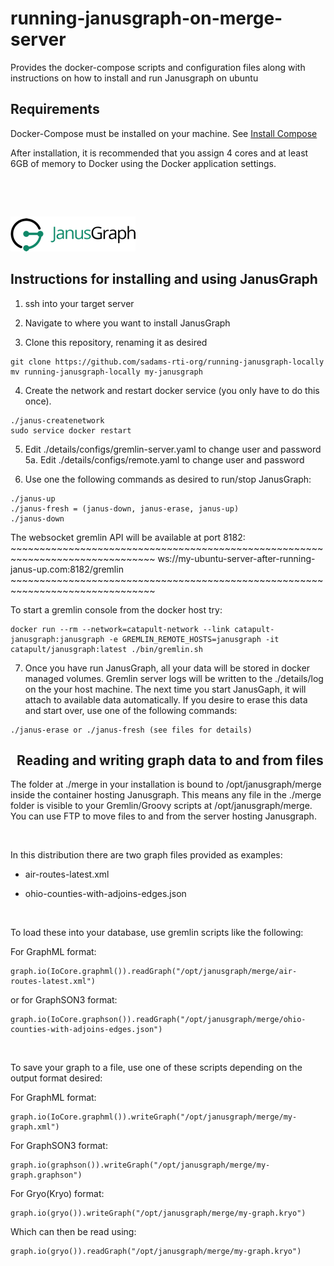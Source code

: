 running-janusgraph-on-merge-server
=================================

Provides the docker-compose scripts and configuration files along with
instructions on how to install and run Janusgraph on ubuntu
 

Requirements
------------

Docker-Compose must be installed on your machine. See [Install
Compose](https://docs.docker.com/v17.09/compose/install/)

After installation, it is recommended that you assign 4 cores and at least 6GB
of memory to Docker using the Docker application settings.

 

 

![](https://github.com/sadams-rti-org/running-janusgraph-locally/blob/master/details/janusgraph-logo-small.png)

Instructions for installing and using JanusGraph
------------------------------------------------

1.  ssh into your target server

2.  Navigate to where you want to install JanusGraph

3.  Clone this repository, renaming it as desired

~~~~~~~~~~~~~~~~~~~~~~~~~~~~~~~~~~~~~~~~~~~~~~~~~~~~~~~~~~~~~~~~~~~~~~~~~~~~~~~~
git clone https://github.com/sadams-rti-org/running-janusgraph-locally
mv running-janusgraph-locally my-janusgraph
~~~~~~~~~~~~~~~~~~~~~~~~~~~~~~~~~~~~~~~~~~~~~~~~~~~~~~~~~~~~~~~~~~~~~~~~~~~~~~~~

4.  Create the network and restart docker service (you only have to do this once). 

~~~~~~~~~~~~~~~~~~~~~~~~~~~~~~~~~~~~~~~~~~~~~~~~~~~~~~~~~~~~~~~~~~~~~~~~~~~~~~~~
./janus-createnetwork
sudo service docker restart
~~~~~~~~~~~~~~~~~~~~~~~~~~~~~~~~~~~~~~~~~~~~~~~~~~~~~~~~~~~~~~~~~~~~~~~~~~~~~~~~

5.  Edit ./details/configs/gremlin-server.yaml to change user and password
5a. Edit ./details/configs/remote.yaml to change user and password

6.  Use one the following commands as desired to run/stop JanusGraph:

~~~~~~~~~~~~~~~~~~~~~~~~~~~~~~~~~~~~~~~~~~~~~~~~~~~~~~~~~~~~~~~~~~~~~~~~~~~~~~~~
./janus-up
./janus-fresh = (janus-down, janus-erase, janus-up)
./janus-down
~~~~~~~~~~~~~~~~~~~~~~~~~~~~~~~~~~~~~~~~~~~~~~~~~~~~~~~~~~~~~~~~~~~~~~~~~~~~~~~~

The websocket gremlin API will be available at port 8182:
\~\~\~\~\~\~\~\~\~\~\~\~\~\~\~\~\~\~\~\~\~\~\~\~\~\~\~\~\~\~\~\~\~\~\~\~\~\~\~\~\~\~\~\~\~\~\~\~\~\~\~\~\~\~\~\~\~\~\~\~\~\~\~\~\~\~\~\~\~\~\~\~\~\~\~\~\~\~\~
ws://my-ubuntu-server-after-running-janus-up.com:8182/gremlin
\~\~\~\~\~\~\~\~\~\~\~\~\~\~\~\~\~\~\~\~\~\~\~\~\~\~\~\~\~\~\~\~\~\~\~\~\~\~\~\~\~\~\~\~\~\~\~\~\~\~\~\~\~\~\~\~\~\~\~\~\~\~\~\~\~\~\~\~\~\~\~\~\~\~\~\~\~\~\~

To start a gremlin console from the docker host try:
~~~~~~~~~~~~~~~~~~~~~~~~~~~~~~~~~~~~~~~~~~~~~~~~~~~~~~~~~~~~~~~~~~~~~~~~~~~~~~~~
docker run --rm --network=catapult-network --link catapult-janusgraph:janusgraph -e GREMLIN_REMOTE_HOSTS=janusgraph -it catapult/janusgraph:latest ./bin/gremlin.sh
~~~~~~~~~~~~~~~~~~~~~~~~~~~~~~~~~~~~~~~~~~~~~~~~~~~~~~~~~~~~~~~~~~~~~~~~~~~~~~~~

7.  Once you have run JanusGraph, all your data will be stored in docker managed volumes. 
    Gremlin server logs will be written to the ./details/log on the your host machine.
    The next time you start JanusGaph, it will attach to available data
    automatically. If you desire to erase this data and start over, use one of the
    following commands:

~~~~~~~~~~~~~~~~~~~~~~~~~~~~~~~~~~~~~~~~~~~~~~~~~~~~~~~~~~~~~~~~~~~~~~~~~~~~~~~~
./janus-erase or ./janus-fresh (see files for details)
~~~~~~~~~~~~~~~~~~~~~~~~~~~~~~~~~~~~~~~~~~~~~~~~~~~~~~~~~~~~~~~~~~~~~~~~~~~~~~~~

 
Reading and writing graph data to and from files
------------------------------------------------

The folder at ./merge in your installation is bound to
/opt/janusgraph/merge inside the container hosting Janusgraph. This means any
file in the ./merge folder is visible to your Gremlin/Groovy scripts
at /opt/janusgraph/merge. You can use FTP to move files to and from the
server hosting Janusgraph.

 

In this distribution there are two graph files provided as examples:

-   air-routes-latest.xml

-   ohio-counties-with-adjoins-edges.json

 

To load these into your database, use gremlin scripts like the following:

For GraphML format:

~~~~~~~~~~~~~~~~~~~~~~~~~~~~~~~~~~~~~~~~~~~~~~~~~~~~~~~~~~~~~~~~~~~~~~~~~~~~~~~~
graph.io(IoCore.graphml()).readGraph("/opt/janusgraph/merge/air-routes-latest.xml")
~~~~~~~~~~~~~~~~~~~~~~~~~~~~~~~~~~~~~~~~~~~~~~~~~~~~~~~~~~~~~~~~~~~~~~~~~~~~~~~~

or for GraphSON3 format:

~~~~~~~~~~~~~~~~~~~~~~~~~~~~~~~~~~~~~~~~~~~~~~~~~~~~~~~~~~~~~~~~~~~~~~~~~~~~~~~~
graph.io(IoCore.graphson()).readGraph("/opt/janusgraph/merge/ohio-counties-with-adjoins-edges.json")
~~~~~~~~~~~~~~~~~~~~~~~~~~~~~~~~~~~~~~~~~~~~~~~~~~~~~~~~~~~~~~~~~~~~~~~~~~~~~~~~

 

To save your graph to a file, use one of these scripts depending on the output
format desired:

For GraphML format:

~~~~~~~~~~~~~~~~~~~~~~~~~~~~~~~~~~~~~~~~~~~~~~~~~~~~~~~~~~~~~~~~~~~~~~~~~~~~~~~~
graph.io(IoCore.graphml()).writeGraph("/opt/janusgraph/merge/my-graph.xml")
~~~~~~~~~~~~~~~~~~~~~~~~~~~~~~~~~~~~~~~~~~~~~~~~~~~~~~~~~~~~~~~~~~~~~~~~~~~~~~~~

For GraphSON3 format:

~~~~~~~~~~~~~~~~~~~~~~~~~~~~~~~~~~~~~~~~~~~~~~~~~~~~~~~~~~~~~~~~~~~~~~~~~~~~~~~~
graph.io(graphson()).writeGraph("/opt/janusgraph/merge/my-graph.graphson")
~~~~~~~~~~~~~~~~~~~~~~~~~~~~~~~~~~~~~~~~~~~~~~~~~~~~~~~~~~~~~~~~~~~~~~~~~~~~~~~~

For Gryo(Kryo) format:

~~~~~~~~~~~~~~~~~~~~~~~~~~~~~~~~~~~~~~~~~~~~~~~~~~~~~~~~~~~~~~~~~~~~~~~~~~~~~~~~
graph.io(gryo()).writeGraph("/opt/janusgraph/merge/my-graph.kryo")
~~~~~~~~~~~~~~~~~~~~~~~~~~~~~~~~~~~~~~~~~~~~~~~~~~~~~~~~~~~~~~~~~~~~~~~~~~~~~~~~

Which can then be read using:

~~~~~~~~~~~~~~~~~~~~~~~~~~~~~~~~~~~~~~~~~~~~~~~~~~~~~~~~~~~~~~~~~~~~~~~~~~~~~~~~
graph.io(gryo()).readGraph("/opt/janusgraph/merge/my-graph.kryo")
~~~~~~~~~~~~~~~~~~~~~~~~~~~~~~~~~~~~~~~~~~~~~~~~~~~~~~~~~~~~~~~~~~~~~~~~~~~~~~~~

